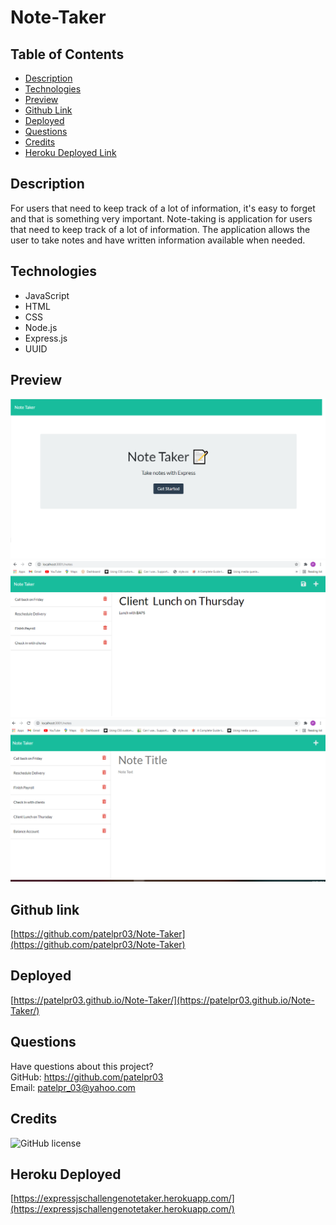 # Note-Taker


## Table of Contents
* [Description](#description)
* [Technologies](#technologies)
* [Preview](#preview)
* [Github Link](#GithubLink)
* [Deployed](#deployed)
* [Questions](#questions)
* [Credits](#Credits)
* [Heroku Deployed Link](#HerokuDeployedLink)


##  Description
For users that need to keep track of a lot of information, it's easy to forget and that is something very important. Note-taking is application for users that need to keep track of a lot of information. The application allows the user to take notes and have written information available when needed.

## Technologies
* JavaScript
* HTML
* CSS
* Node.js
* Express.js
* UUID

## Preview
!["Screenshot"](public/assets/images/screenshot1.png)
!["Screenshot"](public/assets/images/notetaker1.png)
!["screenshot"](public/assets/images/screenshot.png)

## Github link
[https://github.com/patelpr03/Note-Taker](https://github.com/patelpr03/Note-Taker)

## Deployed
[https://patelpr03.github.io/Note-Taker/](https://patelpr03.github.io/Note-Taker/)

## Questions
Have questions about this project?  
GitHub: https://github.com/patelpr03  
Email:  patelpr_03@yahoo.com

## Credits
![GitHub license](https://img.shields.io/badge/Made%20by-%40Priti-orange)

## Heroku Deployed
[https://expressjschallengenotetaker.herokuapp.com/](https://expressjschallengenotetaker.herokuapp.com/)






